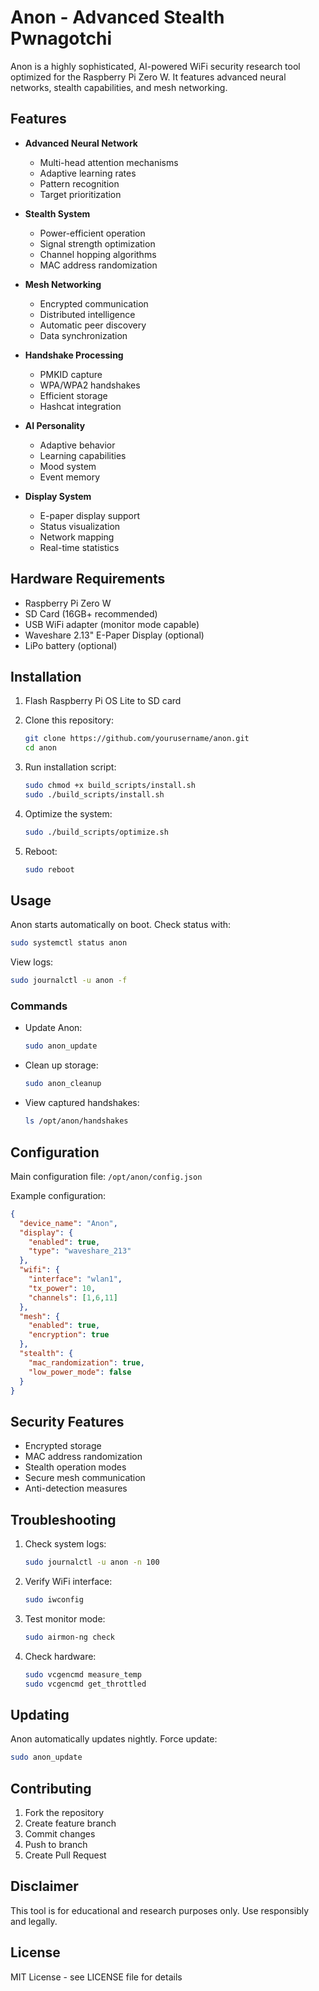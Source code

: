 # Anon - Advanced Stealth Pwnagotchi

Anon is a highly sophisticated, AI-powered WiFi security research tool optimized for the Raspberry Pi Zero W. It features advanced neural networks, stealth capabilities, and mesh networking.

## Features

- **Advanced Neural Network**
  - Multi-head attention mechanisms
  - Adaptive learning rates
  - Pattern recognition
  - Target prioritization

- **Stealth System**
  - Power-efficient operation
  - Signal strength optimization
  - Channel hopping algorithms
  - MAC address randomization

- **Mesh Networking**
  - Encrypted communication
  - Distributed intelligence
  - Automatic peer discovery
  - Data synchronization

- **Handshake Processing**
  - PMKID capture
  - WPA/WPA2 handshakes
  - Efficient storage
  - Hashcat integration

- **AI Personality**
  - Adaptive behavior
  - Learning capabilities
  - Mood system
  - Event memory

- **Display System**
  - E-paper display support
  - Status visualization
  - Network mapping
  - Real-time statistics

## Hardware Requirements

- Raspberry Pi Zero W
- SD Card (16GB+ recommended)
- USB WiFi adapter (monitor mode capable)
- Waveshare 2.13" E-Paper Display (optional)
- LiPo battery (optional)

## Installation

1. Flash Raspberry Pi OS Lite to SD card
2. Clone this repository:
   ```bash
   git clone https://github.com/yourusername/anon.git
   cd anon
   ```

3. Run installation script:
   ```bash
   sudo chmod +x build_scripts/install.sh
   sudo ./build_scripts/install.sh
   ```

4. Optimize the system:
   ```bash
   sudo ./build_scripts/optimize.sh
   ```

5. Reboot:
   ```bash
   sudo reboot
   ```

## Usage

Anon starts automatically on boot. Check status with:
```bash
sudo systemctl status anon
```

View logs:
```bash
sudo journalctl -u anon -f
```

### Commands

- Update Anon:
  ```bash
  sudo anon_update
  ```

- Clean up storage:
  ```bash
  sudo anon_cleanup
  ```

- View captured handshakes:
  ```bash
  ls /opt/anon/handshakes
  ```

## Configuration

Main configuration file: `/opt/anon/config.json`

Example configuration:
```json
{
  "device_name": "Anon",
  "display": {
    "enabled": true,
    "type": "waveshare_213"
  },
  "wifi": {
    "interface": "wlan1",
    "tx_power": 10,
    "channels": [1,6,11]
  },
  "mesh": {
    "enabled": true,
    "encryption": true
  },
  "stealth": {
    "mac_randomization": true,
    "low_power_mode": false
  }
}
```

## Security Features

- Encrypted storage
- MAC address randomization
- Stealth operation modes
- Secure mesh communication
- Anti-detection measures

## Troubleshooting

1. Check system logs:
   ```bash
   sudo journalctl -u anon -n 100
   ```

2. Verify WiFi interface:
   ```bash
   sudo iwconfig
   ```

3. Test monitor mode:
   ```bash
   sudo airmon-ng check
   ```

4. Check hardware:
   ```bash
   sudo vcgencmd measure_temp
   sudo vcgencmd get_throttled
   ```

## Updating

Anon automatically updates nightly. Force update:
```bash
sudo anon_update
```

## Contributing

1. Fork the repository
2. Create feature branch
3. Commit changes
4. Push to branch
5. Create Pull Request

## Disclaimer

This tool is for educational and research purposes only. Use responsibly and legally.

## License

MIT License - see LICENSE file for details
